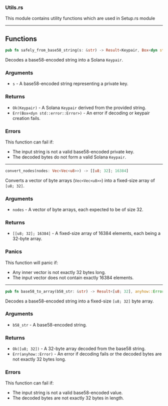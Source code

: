 ### Utils.rs

This module contains utility functions which are used in Setup.rs module

---

## Functions

```rust
pub fn safely_from_base58_string(s: &str) -> Result<Keypair, Box<dyn std::error::Error>>
```
Decodes a base58-encoded string into a Solana `Keypair`.

### Arguments

* `s` - A base58-encoded string representing a private key.

### Returns

* `Ok(Keypair)` - A Solana `Keypair` derived from the provided string.
* `Err(Box<dyn std::error::Error>)` - An error if decoding or keypair creation fails.

### Errors

This function can fail if:
- The input string is not a valid base58-encoded private key.
- The decoded bytes do not form a valid Solana `Keypair`.

---

```rust
convert_nodes(nodes: Vec<Vec<u8>>) -> [[u8; 32]; 16384]
```

Converts a vector of byte arrays (`Vec<Vec<u8>>`) into a fixed-size array of `[u8; 32]`.

### Arguments

* `nodes` - A vector of byte arrays, each expected to be of size 32.

### Returns

* `[[u8; 32]; 16384]` - A fixed-size array of 16384 elements, each being a 32-byte array.

### Panics

This function will panic if:
- Any inner vector is not exactly 32 bytes long.
- The input vector does not contain exactly 16384 elements.

---

```rust
pub fn base58_to_array(b58_str: &str) -> Result<[u8; 32], anyhow::Error>
```

Decodes a base58-encoded string into a fixed-size `[u8; 32]` byte array.

### Arguments

* `b58_str` - A base58-encoded string.

### Returns

* `Ok([u8; 32])` - A 32-byte array decoded from the base58 string.
* `Err(anyhow::Error)` - An error if decoding fails or the decoded bytes are not exactly 32 bytes long.

### Errors

This function can fail if:
- The input string is not a valid base58-encoded value.
- The decoded bytes are not exactly 32 bytes in length.





